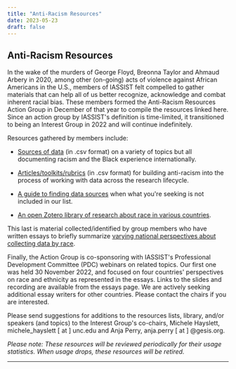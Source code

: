 ```yaml
---
title: "Anti-Racism Resources"
date: 2023-05-23
draft: false
---
```

## Anti-Racism Resources 

In the wake of the murders of George Floyd, Breonna Taylor and  Ahmaud Arbery in 2020, among other (on-going) acts of violence against African Americans in the U.S., members of IASSIST felt compelled to gather materials that can help all of us better recognize, acknowledge and combat inherent racial bias. These members formed the Anti-Racism Resources Action Group in December of that year to compile the resources linked here.  Since an action group by IASSIST's definition is time-limited, it transitioned to being an Interest Group in 2022 and will continue indefinitely.

Resources gathered by members include:

- [Sources of data](/community/antiracismresources-ig/DataSources-forRacialJustice.csv) (in .csv format) on a variety of topics but all documenting racism and the Black experience internationally.

- [Articles/toolkits/rubrics](/community/antiracismresources-ig/ArticlesToolsRubrics-forRacialJustice.csv) (in .csv format) for building anti-racism into the process of working with data across the research lifecycle.

- [A guide to finding data sources](https://iassistdata.org/community/antiracism-resources-guide/) when what you're seeking is not included in our list.

- [An open Zotero library of research about race in various countries](https://www.zotero.org/groups/4892474/iassist_anti-racism_resources_interest_group/items).


This last is material collected/identified by group members who have written essays to briefly summarize [varying national perspectives about collecting data by race](/community/antiracismresources-ig/essays).

Finally, the Action Group is co-sponsoring with IASSIST's Professional Development Committee (PDC) webinars on related topics.  Our first one was held 30 November 2022, and focused on four countries' perspectives on race and ethnicity as represented in the essays.  Links to the slides and recording are available from the essays page.  We are actively seeking additional essay writers for other countries.  Please contact the chairs if you are interested.

Please send suggestions for additions to the resources lists, library, and/or speakers (and topics) to the Interest Group's co-chairs, Michele Hayslett, michele_hayslett [ at ] unc.edu and Anja Perry, anja.perry [ at ] @gesis.org.

*Please note:  These resources will be reviewed periodically for their usage statistics.  When usage drops, these resources will be retired.*

---

